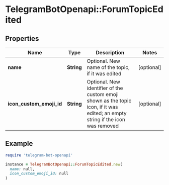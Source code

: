 # TelegramBotOpenapi::ForumTopicEdited

## Properties

| Name | Type | Description | Notes |
| ---- | ---- | ----------- | ----- |
| **name** | **String** | Optional. New name of the topic, if it was edited | [optional] |
| **icon_custom_emoji_id** | **String** | Optional. New identifier of the custom emoji shown as the topic icon, if it was edited; an empty string if the icon was removed | [optional] |

## Example

```ruby
require 'telegram-bot-openapi'

instance = TelegramBotOpenapi::ForumTopicEdited.new(
  name: null,
  icon_custom_emoji_id: null
)
```

